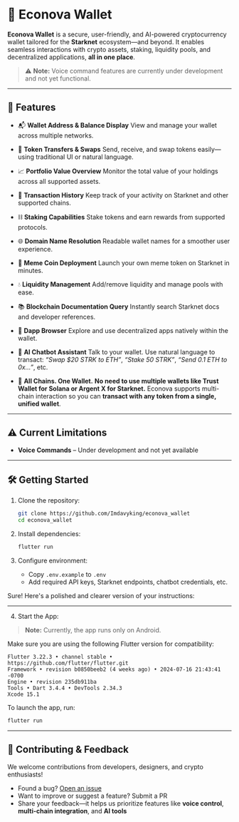 # 🌿 Econova Wallet

**Econova Wallet** is a secure, user-friendly, and AI-powered cryptocurrency wallet tailored for the **Starknet** ecosystem—and beyond. It enables seamless interactions with crypto assets, staking, liquidity pools, and decentralized applications, **all in one place**.

> ⚠️ **Note:** Voice command features are currently under development and not yet functional.

---

## 🚀 Features

- 📬 **Wallet Address & Balance Display**
  View and manage your wallet across multiple networks.

- 💸 **Token Transfers & Swaps**
  Send, receive, and swap tokens easily—using traditional UI or natural language.

- 📈 **Portfolio Value Overview**
  Monitor the total value of your holdings across all supported assets.

- 📜 **Transaction History**
  Keep track of your activity on Starknet and other supported chains.

- ⛓️ **Staking Capabilities**
  Stake tokens and earn rewards from supported protocols.

- 🌐 **Domain Name Resolution**
  Readable wallet names for a smoother user experience.

- 🐸 **Meme Coin Deployment**
  Launch your own meme token on Starknet in minutes.

- 💧 **Liquidity Management**
  Add/remove liquidity and manage pools with ease.

- 📚 **Blockchain Documentation Query**
  Instantly search Starknet docs and developer references.

- 🧭 **Dapp Browser**
  Explore and use decentralized apps natively within the wallet.

- 🤖 **AI Chatbot Assistant**
  Talk to your wallet. Use natural language to transact:
  _“Swap \$20 STRK to ETH”_, _“Stake 50 STRK”_, _“Send 0.1 ETH to 0x…”_, etc.

- 🧩 **All Chains. One Wallet.**
  **No need to use multiple wallets like Trust Wallet for Solana or Argent X for Starknet.** Econova supports multi-chain interaction so you can **transact with any token from a single, unified wallet**.

---

## ⚠️ Current Limitations

- **Voice Commands** – Under development and not yet available

---

## 🛠 Getting Started

1. Clone the repository:

   ```bash
   git clone https://github.com/Imdavyking/econova_wallet
   cd econova_wallet
   ```

2. Install dependencies:

   ```bash
   flutter run
   ```

3. Configure environment:

   - Copy `.env.example` to `.env`
   - Add required API keys, Starknet endpoints, chatbot credentials, etc.

Sure! Here's a polished and clearer version of your instructions:

---

4. Start the App:

> **Note:** Currently, the app runs only on Android.

Make sure you are using the following Flutter version for compatibility:

```
Flutter 3.22.3 • channel stable • https://github.com/flutter/flutter.git
Framework • revision b0850beeb2 (4 weeks ago) • 2024-07-16 21:43:41 -0700
Engine • revision 235db911ba
Tools • Dart 3.4.4 • DevTools 2.34.3
Xcode 15.1
```

To launch the app, run:

```bash
flutter run
```

---

## 🤝 Contributing & Feedback

We welcome contributions from developers, designers, and crypto enthusiasts!

- Found a bug? [Open an issue](#)
- Want to improve or suggest a feature? Submit a PR
- Share your feedback—it helps us prioritize features like **voice control**, **multi-chain integration**, and **AI tools**

